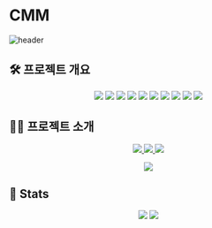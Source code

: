# CMM

![header](https://capsule-render.vercel.app/api?type=venom&color=auto&height=300&section=header&text=Blanck%20Sync&fontSize=60)
## 🛠️ 프로젝트 개요

<p align="center">
  <img src="https://img.shields.io/badge/Flutter-02569B?style=flat&logo=React&logoColor=white"/>
  <img src="https://img.shields.io/badge/Node.js-339933?style=flat&logo=Node.js&logoColor=white"/>
  <img src="https://img.shields.io/badge/MySQL-4479A1?style=flat&logo=MySQL&logoColor=white"/>
  <img src="https://img.shields.io/badge/Firebase-FFCA28?style=flat&logo=Firebase&logoColor=black"/>
  <img src="https://img.shields.io/badge/Amazon AWS-232F3E?style=flat&logo=Amazon%20AWS&logoColor=white"/>
  <img src="https://img.shields.io/badge/Notion-000000?style=flat&logo=Notion&logoColor=white"/>
  <img src="https://img.shields.io/badge/GitHub-181717?style=flat&logo=GitHub&logoColor=white"/>
  <img src="https://img.shields.io/badge/Discord-5865F2?style=flat&logo=Discord&logoColor=white"/>
  <img src="https://img.shields.io/badge/Figma-F24E1E?style=flat&logo=Figma&logoColor=white"/>
  <img src="https://img.shields.io/badge/Figma-F24E1E?style=flat&logo=Canva&logoColor=white"/>
</p>

## 🧑‍💻 프로젝트 소개

<p align="center">
  <a href="https://velog.io/@DMU-CMM-Final/posts">
    <img src="https://img.shields.io/badge/Velog-20C997?style=flat&logo=Velog&logoColor=white">
  </a>
  <a href="https://www.notion.so/5fee823352764bccb8958bcd1d64baff?pvs=4">
    <img src="https://img.shields.io/badge/Notion-000000?style=flat&logo=Notion&logoColor=white">
  </a>
  <a href="mailto:y01049418169@gmail.com">
    <img src="https://img.shields.io/badge/Gmail-EA4335?style=flat&logo=Gmail&logoColor=white">
  </a>
</p>

<p align="center">
  <a href="https://hits.seeyoufarm.com">
    <img src="https://hits.seeyoufarm.com/api/count/incr/badge.svg?url=https%3A%2F%2Fgithub.com%2FDMU-CMM-Final%2F&count_bg=%23000000&title_bg=%23000000&icon=github.svg&icon_color=%23FFFFFF&title=GitHub&edge_flat=false"/>
  </a>
</p>

## 🏅 Stats

<p align="center">
  <img src="https://github-readme-stats.vercel.app/api?username=DMU-CMM-Final&bg_color=180,4b4a73,00000000&title_color=000000&text_color=000000"/>
  <img src="https://github-readme-stats.vercel.app/api/top-langs/?username=DMU-CMM-Final&layout=compact&bg_color=180,4b4a73,00000000&title_color=000000&text_color=000000"/>
</p>
